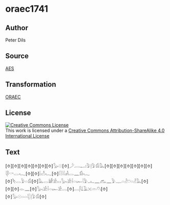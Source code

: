 # oraec1741

## Author

Peter Dils

## Source

[AES](https://github.com/simondschweitzer/aes)

## Transformation

[ORAEC](https://oraec.github.io/)

## License

<a rel="license" href="http://creativecommons.org/licenses/by-sa/4.0/"><img alt="Creative Commons License" style="border-width:0" src="https://i.creativecommons.org/l/by-sa/4.0/88x31.png" /></a><br />This work is licensed under a <a rel="license" href="http://creativecommons.org/licenses/by-sa/4.0/">Creative Commons Attribution-ShareAlike 4.0 International License</a>

## Text

[⯑][⯑][⯑][⯑][⯑][⯑][⯑]𓅭𓇳[⯑]𓌳𓐙𓂝𓅱𓊤𓅱𓀁𓅓[⯑][⯑][⯑][⯑][⯑][⯑][⯑]<br>
𓇋𓋴𓎡𓂋𓆑[⯑][⯑]𓍛𓏤𓀭𓆑[⯑]𓇋𓍘𓇋𓇋𓀻𓂋𓈖𓀁𓆑<br>
[⯑]𓌸𓂋𓅱𓏏𓀁[⯑]𓅓𓂋𓀎𓀀𓏥𓅭𓏤𓀀𓌢𓏏𓆱𓇋𓅱𓂜𓈖𓃹𓈖𓅱𓊃𓏏𓁐𓈞𓏏𓁐𓅓[⯑]<br>
[⯑][⯑]𓁹𓈖[⯑]𓅭𓏤𓀀𓌢𓏏𓆱𓀀𓂋[⯑]𓂋𓋴𓍑𓄿𓏴𓏛𓄣𓏤[⯑]<br>
[⯑]𓅭𓇳𓏏𓏏𓇋𓆄𓊤𓅱𓀁[⯑]<br>
